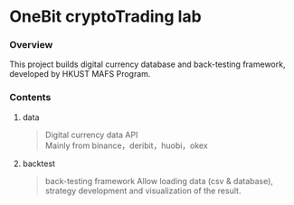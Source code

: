 OneBit cryptoTrading lab
===========================
### Overview
This project builds digital currency database and back-testing framework, developed by HKUST MAFS Program.

### Contents
1. data
   >Digital currency data API  
    Mainly from binance，deribit，huobi，okex  

2. backtest  
   >back-testing framework 
   Allow loading data (csv & database), strategy development and visualization of the result.
